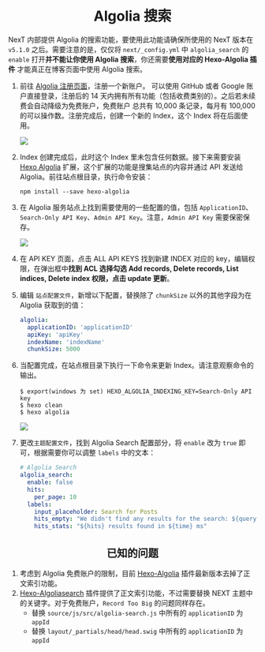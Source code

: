 <h1 align="center">Algolia 搜索</h1>

NexT 内部提供 Algolia 的搜索功能，要使用此功能请确保所使用的 NexT 版本在 `v5.1.0` 之后。需要注意的是，仅仅将 `next/_config.yml` 中 `algolia_search` 的 `enable` 打开**并不能让你使用 Algolia 搜索**，你还需要**使用对应的 Hexo-Algolia 插件** 才能真正在博客页面中使用 Algolia 搜索。

1. 前往 [Algolia 注册页面](https://www.algolia.com/)，注册一个新账户。 可以使用 GitHub 或者 Google 账户直接登录，注册后的 14 天内拥有所有功能（包括收费类别的）。之后若未续费会自动降级为免费账户，免费账户 总共有 10,000 条记录，每月有 100,000 的可以操作数。注册完成后，创建一个新的 Index，这个 Index 将在后面使用。

    ![](http://theme-next.iissnan.com/uploads/algolia/algolia-step-2.png)

1. Index 创建完成后，此时这个 Index 里未包含任何数据。接下来需要安装 [Hexo Algolia](https://github.com/oncletom/hexo-algolia) 扩展，这个扩展的功能是搜集站点的内容并通过 API 发送给 Algolia。前往站点根目录，执行命令安装：

    ```
    npm install --save hexo-algolia
    ```

1. 在 Algolia 服务站点上找到需要使用的一些配置的值，包括 `ApplicationID`、`Search-Only API Key`、`Admin API Key`。注意，`Admin API Key` 需要保密保存。

    ![          ](http://theme-next.iissnan.com/uploads/algolia/algolia-step-3.png)

1. 在 API KEY 页面，点击 ALL API KEYS 找到新建 INDEX 对应的 key，编辑权限，在弹出框中**找到 ACL 选择勾选 Add records, Delete records, List indices, Delete index 权限，点击 update 更新**。

1. 编辑 `站点配置文件`，新增以下配置，替换除了 `chunkSize` 以外的其他字段为在 Algolia 获取到的值：

    ```yml
    algolia:
      applicationID: 'applicationID'
      apiKey: 'apiKey'
      indexName: 'indexName'
      chunkSize: 5000
    ```

1. 当配置完成，在站点根目录下执行一下命令来更新 Index。请注意观察命令的输出。

    ```
    $ export(windows 为 set) HEXO_ALGOLIA_INDEXING_KEY=Search-Only API key
    $ hexo clean
    $ hexo algolia
    ```

    ![](http://theme-next.iissnan.com/uploads/algolia/algolia-step-4.png)

1. 更改`主题配置文件`，找到 Algolia Search 配置部分，将 `enable` 改为 `true` 即可，根据需要你可以调整 `labels` 中的文本：

    ```yml
    # Algolia Search
    algolia_search:
      enable: false
      hits:
        per_page: 10
      labels:
        input_placeholder: Search for Posts
        hits_empty: "We didn't find any results for the search: ${query}"
        hits_stats: "${hits} results found in ${time} ms"
    ```

<h2 align="center">已知的问题</h2>

1. 考虑到 Algolia 免费账户的限制，目前 [Hexo-Algolia](https://github.com/oncletom/hexo-algolia) 插件最新版本去掉了正文索引功能。
1. [Hexo-Algoliasearch](https://github.com/LouisBarranqueiro/hexo-algoliasearch) 插件提供了正文索引功能，不过需要替换 NEXT 主题中的关键字。对于免费账户，`Record Too Big` 的问题同样存在。
    - 替换 `source/js/src/algolia-search.js` 中所有的 `applicationID` 为 `appId`
    - 替换 `layout/_partials/head/head.swig` 中所有的 `applicationID` 为 `appId`
